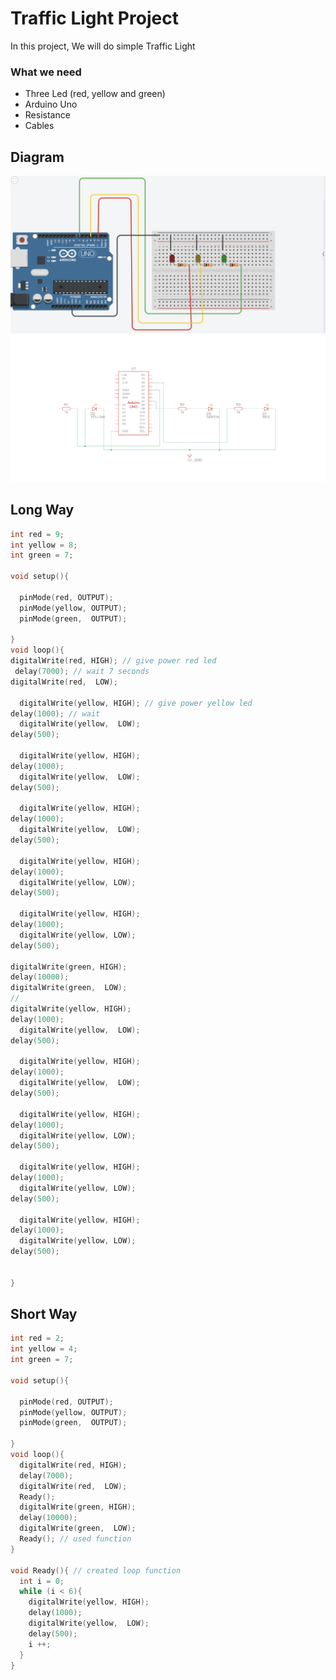 # Traffic Light Project

In this project, We will do simple Traffic Light

### What we need 

* Three Led (red, yellow and green)
* Arduino Uno
* Resistance
* Cables
 
## Diagram

<img src="resim1.png" alt="Girl in a jacket">
<img src="resim2.png" alt="Girl in a jacket">


 ## Long Way

```c++
int red = 9;
int yellow = 8;
int green = 7;

void setup(){
  
  pinMode(red, OUTPUT);
  pinMode(yellow, OUTPUT);
  pinMode(green,  OUTPUT);
  
}
void loop(){
digitalWrite(red, HIGH); // give power red led 
 delay(7000); // wait 7 seconds
digitalWrite(red,  LOW); 
  
  digitalWrite(yellow, HIGH); // give power yellow led 
delay(1000); // wait
  digitalWrite(yellow,  LOW);
delay(500);

  digitalWrite(yellow, HIGH);
delay(1000);
  digitalWrite(yellow,  LOW);
delay(500);

  digitalWrite(yellow, HIGH);
delay(1000);
  digitalWrite(yellow,  LOW);
delay(500);
  
  digitalWrite(yellow, HIGH);
delay(1000);
  digitalWrite(yellow, LOW);
delay(500);
  
  digitalWrite(yellow, HIGH);
delay(1000);
  digitalWrite(yellow, LOW);
delay(500);
  
digitalWrite(green, HIGH);
delay(10000);
digitalWrite(green,  LOW);
//  
digitalWrite(yellow, HIGH);
delay(1000);
  digitalWrite(yellow,  LOW);
delay(500);

  digitalWrite(yellow, HIGH);
delay(1000);
  digitalWrite(yellow,  LOW);
delay(500);

  digitalWrite(yellow, HIGH);
delay(1000);  
  digitalWrite(yellow, LOW);
delay(500);
  
  digitalWrite(yellow, HIGH);
delay(1000);
  digitalWrite(yellow, LOW);
delay(500);
  
  digitalWrite(yellow, HIGH);
delay(1000);
  digitalWrite(yellow, LOW);
delay(500);
  
  
}
```

## Short Way

```c++
int red = 2;
int yellow = 4;
int green = 7;

void setup(){
  
  pinMode(red, OUTPUT);
  pinMode(yellow, OUTPUT);
  pinMode(green,  OUTPUT);
  
}
void loop(){
  digitalWrite(red, HIGH);
  delay(7000);
  digitalWrite(red,  LOW);
  Ready();
  digitalWrite(green, HIGH);
  delay(10000);
  digitalWrite(green,  LOW);
  Ready(); // used function
}

void Ready(){ // created loop function
  int i = 0;
  while (i < 6){
  	digitalWrite(yellow, HIGH);
  	delay(1000);
  	digitalWrite(yellow,  LOW);
    delay(500);
  	i ++;
  }
}
```
